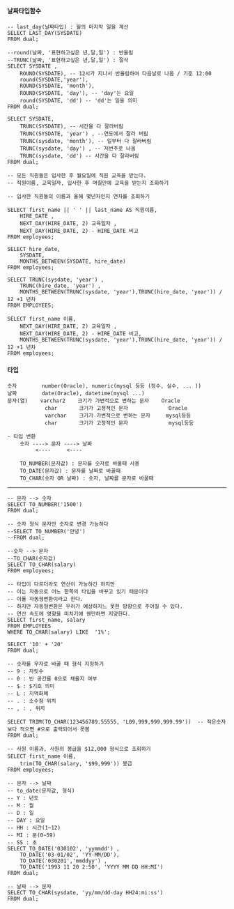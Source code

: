 #### 날짜타입함수
    -- last_day(날짜타입) : 월의 마지막 일을 계산
    SELECT LAST_DAY(SYSDATE)
    FROM dual;

    --round(날짜, '표현하고싶은 년,달,일') : 반올림
    --TRUNC(날짜, '표현하고싶은 년,달,일') : 절삭
    SELECT SYSDATE ,
    	ROUND(SYSDATE), -- 12시가 지나서 반올림하여 다음날로 나옴 / 기준 12:00
    	round(SYSDATE,'year'),
    	ROUND(SYSDATE, 'month'),
    	ROUND(SYSDATE, 'day'), -- 'day'는 요일
    	round(SYSDATE, 'dd') -- 'dd'는 일을 의미
    FROM dual;

    SELECT SYSDATE,
	    TRUNC(SYSDATE), -- 시간을 다 잘라버림
	    TRUNC(SYSDATE, 'year') , --연도에서 잘라 버림
	    TRUNC(sysdate, 'month'), -- 일부터 다 잘라버림
	    TRUNC(sysdate, 'day') , -- 저번주로 나옴
	    TRUNC(sysdate, 'dd') -- 시간을 다 잘라버림
    FROM dual;

    -- 모든 직원들은 입사한 후 월요일에 직원 교육을 받는다.
    -- 직원이름, 교육일자, 입사한 후 며칠만에 교육을 받는지 조회하기

    -- 입사한 직원들의 이름과 올해 몇년차인지 연차를 조회하기

    SELECT first_name || ' ' || last_name AS 직원이름, 
	    HIRE_DATE ,
	    NEXT_DAY(HIRE_DATE, 2) 교육일자 ,
	    NEXT_DAY(HIRE_DATE, 2) - HIRE_DATE 비고
    FROM employees;

    SELECT hire_date,
	    SYSDATE,
    	MONTHS_BETWEEN(SYSDATE, hire_date) 
    FROM employees;

    SELECT TRUNC(sysdate, 'year') ,
	    TRUNC(hire_date, 'year') ,
    	MONTHS_BETWEEN(TRUNC(sysdate, 'year'),TRUNC(hire_date, 'year')) / 12 +1 년차
    FROM EMPLOYEES;

    SELECT first_name 이름, 
	    NEXT_DAY(HIRE_DATE, 2) 교육일자 ,
	    NEXT_DAY(HIRE_DATE, 2) - HIRE_DATE 비고,
	    MONTHS_BETWEEN(TRUNC(sysdate, 'year'),TRUNC(hire_date, 'year')) / 12 +1 년차
    FROM employees;

#### 타입 
    숫자        number(Oracle), numeric(mysql 등등 (정수, 실수, ... ))
    날짜        date(Oracle), datetime(mysql ...)
    문자(열)    varchar2    크기가 가변적으로 변하는 문자    Oracle
                char       크기가 고정적인 문자             Oracle
                varchar    크기가 가변적으로 변하는 문자     mysql등등
                char       크기가 고정적인 문자             mysql등등

    - 타입 변환
        숫자 ----> 문자 ----> 날짜
             <----     <----
        
        TO_NUMBER(문자값) : 문자를 숫자로 바꿀때 사용
        TO_DATE(문자값) : 문자를 날짜로 바꿀때
        TO_CHAR(숫자 OR 날짜) : 숫자, 날짜를 문자로 바꿀때



----
    -- 문자 --> 숫자
    SELECT TO_NUMBER('1500') 
    FROM dual;

    -- 숫자 형식 문자만 숫자로 변경 가능하다
    --SELECT TO_NUMBER('안녕') 
    --FROM dual;

    --숫자 --> 문자
    --TO_CHAR(숫자값) 
    SELECT TO_CHAR(salary) 
    FROM employees;

    -- 타입이 다르더라도 연산이 가능하긴 하지만
    -- 이는 자동으로 어느 한쪽의 타입을 바꾸고 있기 때문이다
    -- 이를 자동형변환이라고 한다.
    -- 하지만 자동형변환은 우리가 예상하지느 못한 방향으로 주어질 수 있다.
    -- 연산 속도에 영향을 미치기에 웬만하면 지양한다.
    SELECT first_name, salary
    FROM EMPLOYEES
    WHERE TO_CHAR(salary) LIKE  '1%'; 

    SELECT '10' + '20'
    FROM dual;

    -- 숫자를 무자로 바꿀 때 형식 지정하기
    -- 9 : 자릿수
    -- 0 : 빈 공간을 0으로 채울지 여부
    -- $ : $기호 의미
    -- L : 지역화폐
    -- . : 소수점 위치
    -- , : , 위치

    SELECT TRIM(TO_CHAR(123456789.55555, 'L09,999,999,999.99'))  -- 적은숫자보다 적으면 #으로 출력되어서 못봄
    FROM dual;

    -- 사원 이름과, 사원의 봉급을 $12,000 형식으로 조회하기
    SELECT first_name 이름, 
    	trim(TO_CHAR(salary, '$99,999')) 봉급
    FROM employees;

    -- 문자 --> 날짜
    -- to_date(문자값, 형식)
    -- Y : 년도
    -- M : 월
    -- D : 일
    -- DAY : 요일
    -- HH : 시간(1~12)
    -- MI : 분(0~59)
    -- SS : 초
    SELECT TO_DATE('030102', 'yymmdd') ,
	    TO_DATE('03-01/02', 'YY-MM/DD'),
	    TO_DATE('030201','mmddyy') ,
	    TO_DATE('1993 11 20 2:50', 'YYYY MM DD HH:MI') 
    FROM dual;

    -- 날짜 --> 문자
    SELECT TO_CHAR(sysdate, 'yy/mm/dd-day HH24:mi:ss')
    FROM dual;